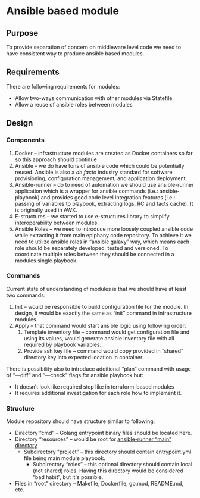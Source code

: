 # Ansible based module

## Purpose

To provide separation of concern on middleware level code we need to have consistent way to produce ansible based modules.

## Requirements

There are following requirements for modules:
 * Allow two-ways communication with other modules via Statefile
 * Allow a reuse of ansible roles between modules

## Design

### Components
1. Docker – infrastructure modules are created as Docker containers so far so this approach should continue
2. Ansible – we do have tons of ansible code which could be potentially reused. Ansible is also a _de facto_ industry standard for software provisioning, configuration management, and application deployment.
3. Ansible-runner – do to need of automation we should use ansible-runner application which is a wrapper for ansible commands (i.e.: ansible-playbook) and provides good code level integration features (i.e.: passing of variables to playbook, extracting logs, RC and facts cache). It is originally used in AWX.
4. E-structures – we started to use e-structures library to simplify interoperability between modules.
5. Ansible Roles – we need to introduce more loosely coupled ansible code while extracting it from main epiphany code repository. To achieve it we need to utilize ansible roles in “ansible galaxy” way, which means each role should be separately developed, tested and versioned. To coordinate multiple roles between they should be connected in a modules single playbook. 
      
### Commands

Current state of understanding of modules is that we should have at least two commands:
1. Init – would be responsible to build configuration file for the module. In design, it would be exactly the same as “init” command in infrastructure modules.
2. Apply – that command would start ansible logic using following order:
   1. Template inventory file – command would get configuration file and using its values, would generate ansible inventory file with all required by playbook variables.
   2. Provide ssh key file – command would copy provided in “shared” directory key into expected location in container

There is possibility also to introduce additional “plan” command with usage of “—diff” and “—check” flags for ansible playbook but:
 * It doesn't look like required step like in terraform-based modules
 * It requires additional investigation for each role how to implement it. 
   
### Structure
Module repository should have structure similar to following:
 * Directory “cmd” – Golang entrypoint binary files should be located here.
 * Directory “resources” – would be root for [ansible-runner “main” directory](https://ansible-runner.readthedocs.io/en/latest/intro.html#runner-input-directory-hierarchy)
   * Subdirectory “project” – this directory should contain entrypoint.yml file being main module playbook. 
     * Subdirectory “roles” – this optional directory should contain local (not shared) roles. Having this directory would be considered “bad habit”, but it's possible.
 * Files in “root” directory – Makefile, Dockerfile, go.mod, README.md, etc.
